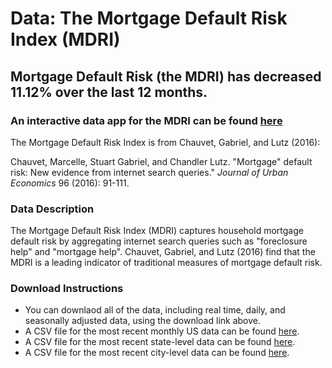 # Data: The Mortgage Default Risk Index (MDRI)

## Mortgage Default Risk (the MDRI) has decreased 11.12% over the last 12 months.

### An interactive data app for the MDRI can be found [here](XXX)

The Mortgage Default Risk Index is from Chauvet, Gabriel, and Lutz
(2016):

Chauvet, Marcelle, Stuart Gabriel, and Chandler Lutz. "Mortgage"
default risk: New evidence from internet search queries." *Journal of
Urban Economics* 96 (2016): 91-111.

### Data Description

The Mortgage Default Risk Index (MDRI) captures household mortgage
default risk by aggregating internet search queries such as
"foreclosure help" and "mortgage help". Chauvet, Gabriel, and Lutz
(2016) find that the MDRI is a leading indicator of traditional
measures of mortgage default risk.

### Download Instructions

* You can downlaod all of the data, including real time, daily,
  and seasonally adjusted data, using the download link above.
* A CSV file for the most recent monthly US data can be found [here](Data/MDRI_US_nsa.csv).
* A CSV file for the most recent state-level data can be found [here](Data/MDRI_States_nsa.csv).
* A CSV file for the most recent city-level data can be found [here](Data/MDRI_Cities_nsa.csv).

